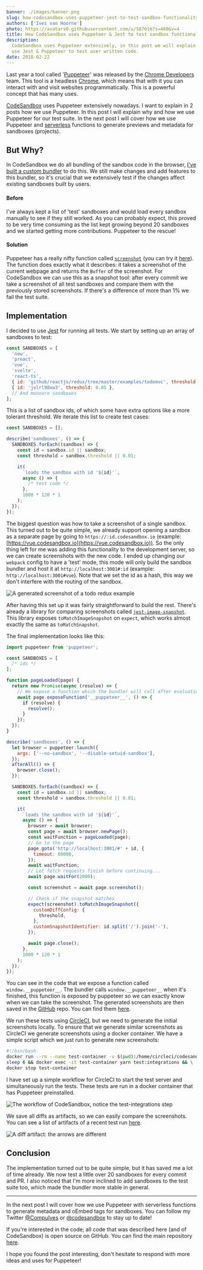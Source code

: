 ```yaml
---
banner: ./images/banner.png
slug: how-codesandbox-uses-puppeteer-jest-to-test-sandbox-functionality
authors: ['Ives van Hoorne']
photo: https://avatars0.githubusercontent.com/u/587016?s=460&v=4
title: How CodeSandbox uses Puppeteer & Jest to test sandbox functionality
description:
  CodeSandbox uses Puppeteer extensively, in this post we will explain how we
  use Jest & Puppeteer to test user written code.
date: 2018-02-22
---
```


Last year a tool called '[Puppeteer](https://github.com/GoogleChrome/puppeteer)'
was released by the [Chrome Developers](https://twitter.com/ChromiumDev) team.
This tool is a headless [Chrome](https://google.com/chrome), which means that
with it you can interact with and visit websites programmatically. This is a
powerful concept that has many uses.

[CodeSandbox](https://codesandbox.io) uses Puppeteer extensively nowadays. I
want to explain in 2 posts how we use Puppeteer. In this post I will explain why
and how we use Puppeteer for our test suite. In the next post I will cover how
we use Puppeteer and
[serverless](https://martinfowler.com/articles/serverless.html) functions to
generate previews and metadata for sandboxes (projects).

## But Why?

In CodeSandbox we do all bundling of the sandbox code in the browser,
[I've built a custom bundler](/post/creating-a-parallel-offline-extensible-browser-based-bundler-for-codesandbox)
to do this. We still make changes and add features to this bundler, so it's
crucial that we extensively test if the changes affect existing sandboxes built
by users.

#### Before

I've always kept a list of 'test' sandboxes and would load every sandbox
manually to see if they still worked. As you can probably expect, this proved to
be very time consuming as the list kept growing beyond 20 sandboxes and we
started getting more contributions. Puppeteer to the rescue!

#### Solution

Puppeteer has a really nifty function called
[`screenshot`](https://github.com/GoogleChrome/puppeteer/blob/master/docs/api.md#pagescreenshotoptions)
(you can try it [here](https://try-puppeteer.appspot.com)). The function does
exactly what it describes: it takes a screenshot of the current webpage and
returns the `Buffer` of the screenshot. For CodeSandbox we can use this as a
snapshot tool: after every commit we take a screenshot of all test sandboxes and
compare them with the previously stored screenshots. If there's a difference of
more than 1% we fail the test suite.

## Implementation

I decided to use [Jest](https://github.com/facebook/jest) for running all tests.
We start by setting up an array of sandboxes to test:

```js
const SANDBOXES = [
  'new',
  'preact',
  'vue',
  'svelte',
  'react-ts',
  { id: 'github/reactjs/redux/tree/master/examples/todomvc', threshold: 0.04 },
  { id: 'jvlrl98xw3', threshold: 0.05 },
  // And moooore sandboxes
];
```

This is a list of sandbox ids, of which some have extra options like a more
tolerant threshold. We iterate this list to create test cases:

```js
const SANDBOXES = [];

describe('sandboxes', () => {
  SANDBOXES.forEach((sandbox) => {
    const id = sandbox.id || sandbox;
    const threshold = sandbox.threshold || 0.01;

    it(
      `loads the sandbox with id '${id}'`,
      async () => {
        /* test code */
      },
      1000 * 120 * 1
    );
  });
});
```

The biggest question was how to take a screenshot of a single sandbox. This
turned out to be quite simple, we already support opening a sandbox as a
separate page by going to `https://:id.codesandbox.io` (example:
[https://vue.codesandbox.io](https://vue.codesandbox.io)). So the only thing
left for me was adding this functionality to the development server, so we can
create screenshots with the new code. I ended up changing our `webpack` config
to have a 'test' mode, this mode will only build the sandbox bundler and host it
at `http://localhost:3001#:id` (example: `http://localhost:3001#vue`). Note that
we set the id as a hash, this way we don't interfere with the routing of the
sandbox.

![A generated screenshot of a todo redux example](./images/0.png)

After having this set up it was fairly straightforward to build the rest.
There's already a library for comparing screenshots called
[`jest-image-snapshot`](https://github.com/americanexpress/jest-image-snapshot).
This library exposes `toMatchImageSnapshot` on `expect`, which works almost
exactly the same as `toMatchSnapshot`.

The final implementation looks like this:

```js
import puppeteer from 'puppeteer';

const SANDBOXES = [
  /* ids */
];

function pageLoaded(page) {
  return new Promise(async (resolve) => {
    // We expose a function which the bundler will call after evaluation
    await page.exposeFunction('__puppeteer__', () => {
      if (resolve) {
        resolve();
      }
    });
  });
}

describe('sandboxes', () => {
  let browser = puppeteer.launch({
    args: ['--no-sandbox', '--disable-setuid-sandbox'],
  });
  afterAll(() => {
    browser.close();
  });

  SANDBOXES.forEach((sandbox) => {
    const id = sandbox.id || sandbox;
    const threshold = sandbox.threshold || 0.01;

    it(
      `loads the sandbox with id '${id}'`,
      async () => {
        browser = await browser;
        const page = await browser.newPage();
        const waitFunction = pageLoaded(page);
        // Go to the page
        page.goto('http://localhost:3001/#' + id, {
          timeout: 60000,
        });
        await waitFunction;
        // Let fetch requests finish before continuing...
        await page.waitFor(2000);

        const screenshot = await page.screenshot();

        // Check if the snapshot matches
        expect(screenshot).toMatchImageSnapshot({
          customDiffConfig: {
            threshold,
          },
          customSnapshotIdentifier: id.split('/').join('-'),
        });

        await page.close();
      },
      1000 * 120 * 1
    );
  });
});
```

You can see in the code that we expose a function called `window.__puppeteer__`.
The bundler calls `window.__puppeteer__` when it's finished, this function is
exposed by puppeteer so we can exactly know when we can take the screenshot. The
generated screenshots are then saved in the [GitHub](https://github.com) repo.
You can find them
[here](https://github.com/codesandbox/codesandbox-client/blob/master/packages/app/integration-tests/tests/__image_snapshots__/).

We run these tests using [CircleCI](https://circleci.com), but we need to
generate the initial screenshots locally. To ensure that we generate similar
screenshots as CircleCI we generate screenshots using a docker container. We
have a simple script which we just run to generate new screenshots:

```sh
#!/bin/bash
docker run --rm --name test-container -v $(pwd):/home/circleci/codesandbox-client -w /home/circleci/codesandbox-client -d -t codesandbox/node-puppeteer yarn start:test && \
sleep 6 && docker exec -it test-container yarn test:integrations && \
docker stop test-container
```

I have set up a simple workflow for CircleCI to start the test server and
simultaneously run the tests. These tests are run in a docker container that has
Puppeteer preinstalled.

![The workflow of CodeSandbox, notice the test-integrations step](./images/1.png)

We save all diffs as artifacts, so we can easily compare the screenshots. You
can see a list of artifacts of a recent test run
[here](https://circleci.com/gh/codesandbox/codesandbox-client/4291#artifacts/containers/0).

![A diff artifact: the arrows are different](./images/2.png)

## Conclusion

The implementation turned out to be quite simple, but it has saved me a lot of
time already. We now test a little over 20 sandboxes for every commit and PR. I
also noticed that I'm more inclined to add sandboxes to the test suite too,
which made the bundler more stable in general.

---

In the next post I will cover how we use Puppeteer with serverless functions to
generate metadata and oEmbed tags for sandboxes. You can follow my Twitter
[@CompuIves](https://twitter.com/CompuIves) or
[@codesandbox](https://twitter.com/codesandbox) to stay up to date!

If you're interested in the code; all code that was described here (and of
CodeSandbox) is open source on GitHub. You can find the main repository
[here](https://github.com/codesandbox/codesandbox-client).

I hope you found the post interesting, don't hesitate to respond with more ideas
and uses for Puppeteer!
